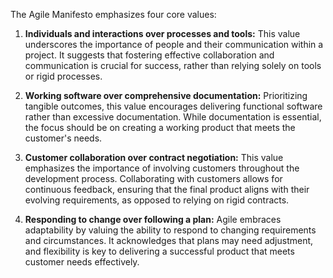 The Agile Manifesto emphasizes four core values:

1. **Individuals and interactions over processes and tools:** This value underscores the importance of people and their communication within a project. It suggests that fostering effective collaboration and communication is crucial for success, rather than relying solely on tools or rigid processes.

2. **Working software over comprehensive documentation:** Prioritizing tangible outcomes, this value encourages delivering functional software rather than excessive documentation. While documentation is essential, the focus should be on creating a working product that meets the customer's needs.

3. **Customer collaboration over contract negotiation:** This value emphasizes the importance of involving customers throughout the development process. Collaborating with customers allows for continuous feedback, ensuring that the final product aligns with their evolving requirements, as opposed to relying on rigid contracts.

4. **Responding to change over following a plan:** Agile embraces adaptability by valuing the ability to respond to changing requirements and circumstances. It acknowledges that plans may need adjustment, and flexibility is key to delivering a successful product that meets customer needs effectively.
